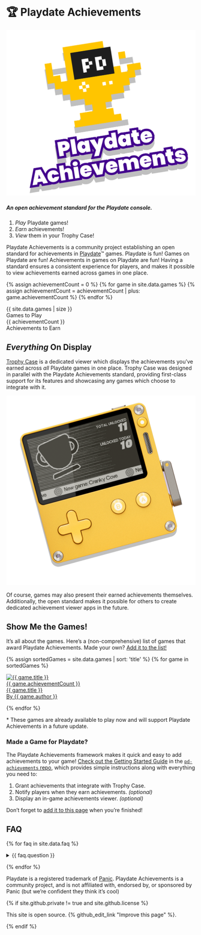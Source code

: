 <div class="section" id="hero">

# 🏆 Playdate Achievements

<div align="center">
	<img src="./assets/images/trophy-hero.png"/>
</div>

##### An open achievement standard for the Playdate console.

1. _Play_ Playdate games!
2. _Earn_ achievements!
3. _View_ them in your Trophy Case!

Playdate Achievements is a community project establishing an open standard for achievements in [Playdate](https://play.date)™ games. Playdate is fun! Games on Playdate are fun! Achievements in games on Playdate are fun! Having a standard ensures a consistent experience for players, and makes it possible to view achievements earned across games in one place.

{% assign achievementCount = 0 %}
{% for game in site.data.games %}
{% assign achievementCount = achievementCount | plus: game.achievementCount %}
{% endfor %}

<div class="stat-grid grid">
	<div class="stat">
	<div class="number">{{ site.data.games | size }}</div>
		Games to Play
	</div>
	<div class="stat">
		<div class="number">{{ achievementCount }}</div>
		Achievements to Earn
	</div>
</div>

</div> <!-- hero section -->

<div class="section">

## _Everything_ On Display

[Trophy Case](https://gurtt.dev/trophy-case) is a dedicated viewer which displays the achievements you’ve earned across _all_ Playdate games in one place. Trophy Case was designed in parallel with the Playdate Achievements standard, providing first-class support for its features and showcasing any games which choose to integrate with it.

<div align="center">
	<img src="./assets/images/viewers/trophy-case-pd.png" width="600"/>
</div>

Of course, games may also present their earned achievements themselves. Additionally, the open standard makes it possible for others to create dedicated achievement viewer apps in the future.

</div> <!-- trophy case section -->

<div class="section" id="games">

## Show Me the Games!

It’s all about the games. Here’s a (non-comprehensive) list of games that award Playdate Achievements. Made your own? [Add it to the list!](#made-a-game-for-playdate)

<div class="game-grid grid">

{% assign sortedGames = site.data.games | sort: 'title' %}
{% for game in sortedGames %}

<div class="game" data-release-date="{{ game.releaseDate }}" data-last-added-date="{{ game.lastAddedDate }}">
	<a href="{{ game.url }}">
		<div class="banner"><img src="{{ game.image }}" alt="{{ game.title }}" title="{{ game.title }}" style="border-color: {{ game.color }}"/></div>
		<div class='count'>{{ game.achievementCount }}</div>
		<div class='title'>{{ game.title }}</div>
		<div class='author'>By {{ game.author }}</div>
    </a>
</div>

{% endfor %}

<p class="footnote">* These games are already available to play now and will support Playdate Achievements in a future update.</p>

</div> <!-- game grid -->

### Made a Game for Playdate?

The Playdate Achievements framework makes it quick and easy to add achievements to your game! [Check out the Getting Started Guide](https://github.com/PlaydateSquad/pd-achievements/blob/main/README.md) in the [`pd-achievements` repo](https://github.com/PlaydateSquad/pd-achievements), which provides simple instructions along with everything you need to:

1. Grant achievements that integrate with Trophy Case.
2. Notify players when they earn achievements. _(optional)_
3. Display an in-game achievements viewer. _(optional)_

Don’t forget to [add it to this page](https://github.com/PlaydateSquad/pd-achievements#contributing) when you’re finished!

</div> <!-- games section -->

<div class="section" id="faq">
<div class="container-lg px-3">

## FAQ

{% for faq in site.data.faq %}

<details><summary>{{ faq.question }}</summary>{{ faq.answer | markdownify }}</details>

{% endfor %}

<div class="footer mt-5 pt-3">

Playdate is a registered trademark of [Panic](https://panic.com/">Panic). Playdate Achievements is a community project, and is not affiliated with, endorsed by, or sponsored by Panic (but we’re confident they think it’s cool)</p>

{% if site.github.private != true and site.github.license %}

This site is open source. {% github_edit_link "Improve this page" %}.

{% endif %}

  </div>

</div>
</div> <!-- faq section -->

